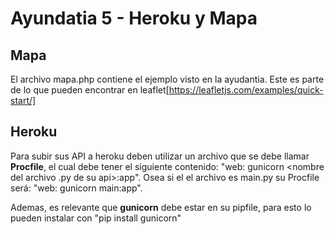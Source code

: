 
# Ayundatia 5 - Heroku y Mapa

## Mapa

El archivo mapa.php contiene el ejemplo visto en la ayudantia. Este es parte de lo que pueden encontrar en leaflet[https://leafletjs.com/examples/quick-start/]

## Heroku

Para subir sus API a heroku deben utilizar un archivo que se debe llamar **Procfile**, el cual debe tener el siguiente contenido: "web: gunicorn <nombre del archivo .py de su api>:app". Osea si el el archivo es main.py su Procfile será: "web: gunicorn main:app". 
  
Ademas, es relevante que **gunicorn** debe estar en su pipfile, para esto lo pueden instalar con "pip install gunicorn"
